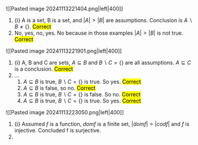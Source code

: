 ![[Pasted image 20241113221404.png|left|400]]

1. {i} A is a set, B is a set, and $|A|>|B|$ are assumptions. Conclusion is $A\backslash B \neq \{\}$. <mark class="hltr-green">Correct</mark>
2. No, yes, no, yes. No because in those examples $|A|>|B|$ is not true. <mark class="hltr-green">Correct</mark>

![[Pasted image 20241113221901.png|left|400]]
1. {i} A, B and C are sets, $A\subseteq B$ and $B\backslash C = \{\}$ are all assumptions. $A\subseteq C$ is a conclusion. <mark class="hltr-green">Correct</mark>
2. ...
	1. $A\subseteq B$ is true, $B\backslash C = \{\}$ is true. So yes. <mark class="hltr-green">Correct</mark>
	2. $A\subseteq B$ is false, so no. <mark class="hltr-green">Correct</mark>
	3. $A\subseteq B$ is true, $B\backslash C = \{\}$ is false. So no. <mark class="hltr-green">Correct</mark>
	4. $A\subseteq B$ is true, $B\backslash C = \{\}$ is true. So yes. <mark class="hltr-green">Correct</mark>

![[Pasted image 20241113223050.png|left|400]]
1. {i} Assumed $f$ is a function, $dom f$ is a finite set, $|dom f| = |cod f|$ and $f$ is injective. Concluded f is surjective.
2. 